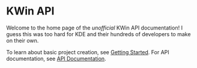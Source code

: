 # KWin API

Welcome to the home page of the _unofficial_ KWin API documentation!
I guess this was too hard for KDE and their hundreds of developers to make on their own.

To learn about basic project creation, see [Getting Started](Getting-Started.md).
For API documentation, see [API Documentation](API-Documentation.md).